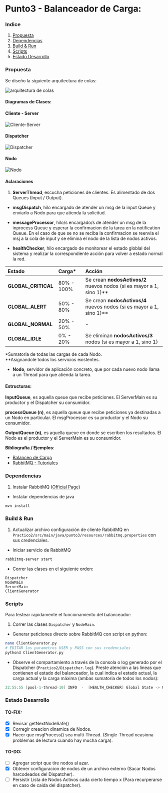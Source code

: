 # Punto3 - Balanceador de Carga:

### Indice
1. [Propuesta](#Propuesta)
2. [Dependencias](#Dependencias)
3. [Build & Run](#Build-&-Run)
4. [Scripts](#Scripts)
5. [Estado Desarrollo](#Estado-Desarrollo)

### Propuesta

Se diseño la siguiente arquitectura de colas:

![arquitectura de colas](Diagrams/punto3-diagramas-arq_queues.png)

#### Diagramas de Clases:

#### Cliente - Server

![Cliente-Server](Diagrams/punto3-diagramas-dc1.png)

#### Dispatcher

![Dispatcher](Diagrams/punto3-diagramas-dc2.png)

#### Nodo

![Nodo](Diagrams/punto3-diagramas-dc3.png)

#### Aclaraciones

1. **ServerThread**, escucha peticiones de clientes. Es alimentado de dos Queues (Input / Output).

- **msgDispatch**, hilo encargado de atender un msg de la input Queue y enviarlo a Nodo para que atienda la solicitud.

- **messageProcessor**, hilo/s encargado/s de atender un msg de la inprocess Queue y esperar la confirmacion de la tarea en la notification Queue. En el caso de que se no se reciba la confirmacion se reenvia el msj a la cola de input y se elimina el nodo de la lista de nodos activos.

- **healthChecker**, hilo encargado de monitorear el estado globlal del sistema y realizar la correspondiente acción para volver a estado normal la red.

| Estado | Carga*  | Acción
| :------------- | :------------- | :-------------
| **GLOBAL_CRITICAL**  | 80% - 100% | Se crean **nodosActivos/2** nuevos nodos (si es mayor a 1, sino 1)**
| **GLOBAL_ALERT** | 50% - 80% | Se crean **nodosActivos/4** nuevos nodos (si es mayor a 1, sino 1)**
| **GLOBAL_NORMAL** | 20% - 50% | -
| **GLOBAL_IDLE** | 0% - 20% | Se eliminan **nodosActivos/3** nodos (si es mayor a 1, sino 1)

*Sumatoria de todas las cargas de cada Nodo.  
**Asignandole todos los servicios existentes.


- **Nodo**, servidor de aplicación concreto, que por cada nuevo nodo llama a un Thread para que atienda la tarea.

#### Estructuras:

**InputQueue**, es aquella queue que recibe peticiones. El ServerMain es su productor y el Dispatcher su consumidor.

**processQueue (n)**, es aquella queue que recibe peticiones ya destinadas a un Nodo en particular. El msgProcessor es su productor y el Nodo su consumidor.

**OutputQueue (n)**, es aquella queue en donde se escriben los resultados. El Nodo es el productor y el ServerMain es su consumidor.

**Bibliografia / Ejemplos**:
- [Balanceo de Carga](https://www.digitalocean.com/community/tutorials/what-is-load-balancing)
- [RabbitMQ - Tutoriales](https://www.rabbitmq.com/getstarted.html)

### Dependencias

1. Instalar RabbitMQ ([Official Page](rabbitmq.com))

- Instalar dependencias de java
```sh
mvn install
```

### Build & Run

1. Actualizar archivo configuración de cliente RabbitMQ en `Practico2/src/main/java/punto3/resources/rabbitmq.properties` con sus credenciales.

- Iniciar servicio de RabbitMQ
```sh
rabbitmq-server start
```

- Correr las clases en el siguiente orden:
```
Dispatcher
NodeMain
ServerMain
ClientGenerator
```

### Scripts

Para testear rapidamente el funcionamiento del balanceador:

1. Correr las clases `Dispatcher`  y `NodeMain`.

- Generar peticiones directo sobre RabbitMQ con script en python:
```sh
nano ClientGenerator.py
# EDITAR los parametros USER y PASS con sus credenciales
python3 ClientGenerator.py
```

- Observe el compartamiento a través de la consola o log generado por el Dispatcher (`Practico2/Dispatcher.log`). Preste atención a las lineas que contienen el estado del balanceador, la cual indica el estado actual, la carga actual y la carga máxima (ambas sumatoria de todos los nodos):
```csharp
22:55:55 [pool-1-thread-10] INFO  -  [HEALTH_CHECKER] Global State -> GLOBAL_NORMAL | CURRNT_LOAD:113 | MAX_LOAD:240
```


### Estado Desarrollo

#### TO-FIX:

- [x] Revisar getNextNodeSafe()
- [x] Corregir creacion dinamica de Nodos.
- [x] Hacer que msgProcess() sea multi-Thread. (Single-Thread ocasiona problemas de lectura cuando hay mucha carga).

#### TO-DO:

- [ ] Agregar script que tire nodos al azar.
- [x] Obtener configuracion de nodos de un archivo externo (Sacar Nodos harcodeados del Dispatcher). 
- [ ] Persistir Lista de Nodos Activos cada cierto tiempo x (Para recurperarse en caso de caida del dispatcher).
